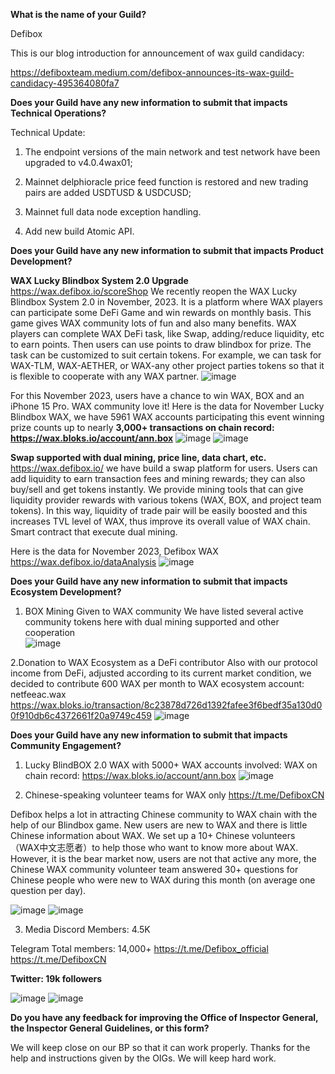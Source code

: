 **What is the name of your Guild?**

Defibox

This is our blog introduction for announcement of wax guild candidacy:

https://defiboxteam.medium.com/defibox-announces-its-wax-guild-candidacy-495364080fa7

**Does your Guild have any new information to submit that impacts Technical Operations?**

Technical Update:

1. The endpoint versions of the main network and test network have been upgraded to v4.0.4wax01;

2. Mainnet delphioracle price feed function is restored and new trading pairs are added USDTUSD & USDCUSD;

3. Mainnet full data node exception handling.
4. Add new build Atomic API.

**Does your Guild have any new information to submit that impacts Product Development?**

**WAX Lucky Blindbox System 2.0 Upgrade**
https://wax.defibox.io/scoreShop
We recently reopen the WAX Lucky Blindbox System 2.0 in November, 2023. It is a platform where WAX players can participate some DeFi Game and win rewards on monthly basis. This game gives WAX community lots of fun and also many benefits. WAX players can complete WAX DeFi task, like Swap, adding/reduce liquidity, etc to earn points. Then users can use points to draw blindbox for prize. The task can be customized to suit certain tokens. For example, we can task for WAX-TLM, WAX-AETHER, or WAX-any other project parties tokens so that it is flexible to cooperate with any WAX partner.
![image](https://github.com/DefiboxTeam/waxguilds/assets/93515916/02795aa0-70ab-4cda-aad1-a9046fb40163)

For this November 2023, users have a chance to win WAX, BOX and an iPhone 15 Pro. WAX community love it! Here is the data for November Lucky Blindbox WAX, we have 5961 WAX accounts participating this event winning prize counts up to nearly **3,000+
transactions on chain record: https://wax.bloks.io/account/ann.box**
![image](https://github.com/DefiboxTeam/waxguilds/assets/93515916/ea50b57b-ec1b-43ad-9c5d-df189af635e8)
![image](https://github.com/DefiboxTeam/waxguilds/assets/93515916/6ed0914c-d201-4788-bfd3-972392585891)


**Swap supported with dual mining, price line, data chart, etc.**
https://wax.defibox.io/
we have build a swap platform for users. Users can add liquidity to earn transaction fees and mining rewards; they can also buy/sell and get tokens instantly. We provide mining tools that can give liquidity provider rewards with various tokens (WAX, BOX, and project team tokens). In this way, liquidity of trade pair will be easily boosted and this increases TVL level of WAX, thus improve its overall value of WAX chain. Smart contract that execute dual mining.

Here is the data for November 2023, Defibox WAX
https://wax.defibox.io/dataAnalysis
![image](https://github.com/DefiboxTeam/waxguilds/assets/93515916/f47fe0da-5129-4f6c-8627-6af7aad39be8)


**Does your Guild have any new information to submit that impacts Ecosystem Development?**
1. BOX Mining Given to WAX community
We have listed several active community tokens here with dual mining supported and other cooperation	
![image](https://github.com/DefiboxTeam/waxguilds/assets/93515916/104517d5-f50d-4de2-a467-8250ca78648c)


2.Donation to WAX Ecosystem as a DeFi contributor
Also with our protocol income from DeFi, adjusted according to its current market condition, we decided to contribute 600 WAX per month to WAX ecosystem account: netfeeac.wax
https://wax.bloks.io/transaction/8c23878d726d1392fafee3f6bedf35a130d00f910db6c4372661f20a9749c459
![image](https://github.com/DefiboxTeam/waxguilds/assets/93515916/cd21e498-08a1-4a02-a8d7-7bc86a0193f7)


**Does your Guild have any new information to submit that impacts Community Engagement?**

1. Lucky BlindBOX 2.0 WAX with 5000+ WAX accounts involved:
WAX on chain record: https://wax.bloks.io/account/ann.box
![image](https://github.com/DefiboxTeam/waxguilds/assets/93515916/1a6f03bd-ca7b-4737-aaf3-a95b6e7150ef)


2. Chinese-speaking volunteer teams for WAX only
https://t.me/DefiboxCN


Defibox helps a lot in attracting Chinese community to WAX chain with the help of our Blindbox game. New users are new to WAX and there is little Chinese information about WAX. We set up a 10+ Chinese volunteers （WAX中文志愿者）to help those who want to know more about WAX. However, it is the bear market now, users are not that active any more, the Chinese WAX community volunteer team answered 30+ questions for Chinese people who were new to WAX during this month (on average one question per day).

![image](https://user-images.githubusercontent.com/93515916/204255617-9a5307ba-ab5f-486d-a1dc-f3825dc362ab.png)
![image](https://user-images.githubusercontent.com/93515916/204255643-dc4fdf88-15a1-4f6d-9e02-2e7bc691d2ce.png)

3. Media
Discord
Members: 4.5K

Telegram
Total members: 14,000+
https://t.me/Defibox_official
https://t.me/DefiboxCN

**Twitter: 19k followers**

![image](https://github.com/DefiboxTeam/waxguilds/assets/93515916/cbb6c73a-b9e1-4d8b-af81-1c1337a7b040)
![image](https://github.com/DefiboxTeam/waxguilds/assets/93515916/516062f6-02a8-41c2-8b4c-7c41f30ab7e3)



**Do you have any feedback for improving the Office of Inspector General, the Inspector General Guidelines, or this form?**

We will keep close on our BP so that it can work properly. Thanks for the help and instructions given by the OIGs. We will keep hard work.
